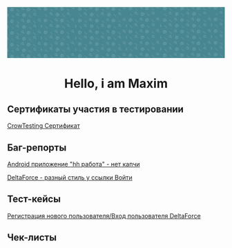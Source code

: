 <img src="https://github.com/MADMAX-06/MADMAX-06/blob/main/fon1.png"> 
<div align="center">
  <h1>Hello, i am Maxim</h1>
</div>

          


## Сертификаты участия в тестировании
[CrowTesting Сертификат](https://github.com/cptTAYROS/QA-Tester/blob/main/crowTesting%D0%A1%D0%B5%D1%80%D1%82%D0%B8%D1%84%D0%B8%D0%BA%D0%B0%D1%82.png)
## Баг-репорты
[Android приложение "hh работа" - нет капчи](https://docs.google.com/spreadsheets/d/1VZ-kiM_GLxF-2pv-UiUrkqqoigFSiid8KAhRnvqa58o/edit?gid=0#gid=0)

[DeltaForce - разный стиль у ссылки Войти](https://docs.google.com/spreadsheets/d/1roK7wfQSIxPZblTIWWtvbWvsvnclhZbmQzvm40GBalg/edit?usp=sharing)
## Тест-кейсы
[Регистрация нового пользователя/Вход пользователя DeltaForce](https://docs.google.com/spreadsheets/d/1Vf5nmfwEO3d6_7OXsatwoABn)

## Чек-листы
